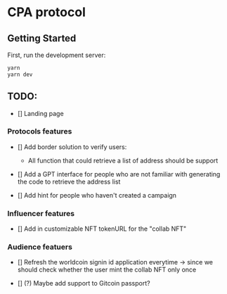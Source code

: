 # CPA protocol

## Getting Started

First, run the development server:

```bash
yarn
yarn dev
```
## TODO:

- [] Landing page

### Protocols features

- [] Add border solution to verify users:
    - All function that could retrieve a list of address should be support

- [] Add a GPT interface for people who are not familiar with generating the code to retrieve the address list

- [] Add hint for people who haven't created a campaign

### Influencer features

- [] Add in customizable NFT tokenURL for the "collab NFT"


### Audience featuers

- [] Refresh the worldcoin signin id application everytime -> since we should check whether the user mint the collab NFT only once

- [] (?) Maybe add support to Gitcoin passport?
